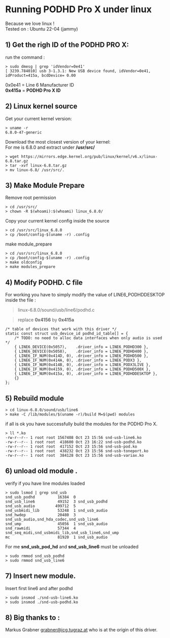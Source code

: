 # Running PODHD Pro X under linux

Because we love linux !  
Tested on : Ubuntu 22-04 (jammy) 

## 1) Get the righ ID of the PODHD PRO X:

run the command :
```
> sudo dmesg | grep 'idVendor=0e41'
[ 3239.784010] usb 3-1.3.1: New USB device found, idVendor=0e41, idProduct=415a, bcdDevice= 0.00
```
0x0e41  = Line 6 Manufacturer ID  
__0x415a__ = __PODHD Pro X ID__

## 2) Linux kernel source

Get your current kernel version:
```
> uname -r
6.8.0-47-generic
```
Download the most closest version of your kernel:  
For me is 6.8.0 and extract under __/usr/src/__
  
```
> wget https://mirrors.edge.kernel.org/pub/linux/kernel/v6.x/linux-6.8.tar.gz
> tar -xvf linux-6.8.tar.gz
> mv linux-6.8/ /usr/src/.
```

## 3) Make Module Prepare
Remove root permission
```
> cd /usr/src/
> chown -R $(whoami):$(whoami) linux_6.8.0/
```
Copy your current kernel config inside the source
```
> cd /usr/src/linux_6.8.0
> cp /boot/config-$(uname -r) .config
```
make module_prepare
```
> cd /usr/src/linux_6.8.0
> cp /boot/config-$(uname -r) .config
> make oldconfig
> make modules_prepare
```

## 4) Modify PODHD. C file

For working you have to simply modify the value of LINE6_PODHDDESKTOP inside the file :  
> linux-6.8.0/sound/usb/line6/podhd.c

> replace __0x4156__ by __0x415a__

```
/* table of devices that work with this driver */
static const struct usb_device_id podhd_id_table[] = {
	/* TODO: no need to alloc data interfaces when only audio is used */
	{ LINE6_DEVICE(0x5057),    .driver_info = LINE6_PODHD300 },
	{ LINE6_DEVICE(0x5058),    .driver_info = LINE6_PODHD400 },
	{ LINE6_IF_NUM(0x414D, 0), .driver_info = LINE6_PODHD500 },
	{ LINE6_IF_NUM(0x414A, 0), .driver_info = LINE6_PODX3 },
	{ LINE6_IF_NUM(0x414B, 0), .driver_info = LINE6_PODX3LIVE },
	{ LINE6_IF_NUM(0x4159, 0), .driver_info = LINE6_PODHD500X },
	{ LINE6_IF_NUM(0x415a, 0), .driver_info = LINE6_PODHDDESKTOP },
	{}
};
```
##  5) Rebuild module

```
> cd linux-6.8.0/sound/usb/line6
> make -C /lib/modules/$(uname -r)/build M=$(pwd) modules
```
if all is ok you have successfully build the modules for the PODHD Pro X.  
```
> ll *.ko
-rw-r--r-- 1 root root 1567408 Oct 23 15:56 snd-usb-line6.ko
-rw-r--r-- 1 root root  418600 Oct 23 16:22 snd-usb-podhd.ko
-rw-r--r-- 1 root root  417152 Oct 23 15:56 snd-usb-pod.ko
-rw-r--r-- 1 root root  438232 Oct 23 15:56 snd-usb-toneport.ko
-rw-r--r-- 1 root root  384128 Oct 23 15:56 snd-usb-variax.ko
```
##  6) unload old module .

verify if you have line modules loaded
```
> sudo lsmod | grep snd_usb
snd_usb_podhd          16384  0
snd_usb_line6          49152  3 snd_usb_podhd
snd_usb_audio         499712  5
snd_usbmidi_lib        53248  1 snd_usb_audio
snd_hwdep              20480  3 snd_usb_audio,snd_hda_codec,snd_usb_line6
snd_ump                45056  1 snd_usb_audio
snd_rawmidi            57344  4 snd_seq_midi,snd_usbmidi_lib,snd_usb_line6,snd_ump
mc                     81920  1 snd_usb_audio

```
For me __snd_usb_pod_hd__ and __snd_usb_line6__ must be unloaded

```
> sudo rmmod snd_usb_podhd 
> sudo rmmod snd_usb_line6
```
##  7) Insert new module.

Insert first line6 and after podhd
```
> sudo insmod ./snd-usb-line6.ko
> sudo insmod ./snd-usb-podhd.ko
```


## 8) Big thanks to :   
Markus Grabner <grabner@icg.tugraz.at> who is at the origin of this driver.



